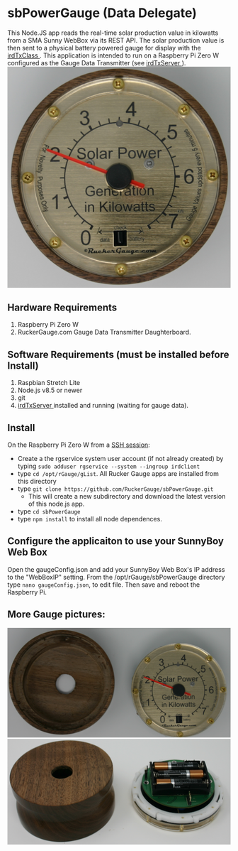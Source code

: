 # sbPowerGauge (Data Delegate)
This Node.JS app reads the real-time solar production value in kilowatts from a SMA Sunny WebBox via its REST API.  The solar production value is then sent to a physical battery powered gauge for display with the [irdTxClass ]( https://github.com/RuckerGauge/irdTxClass).  This application is intended to run on a Raspberry Pi Zero W configured as the Gauge Data Transmitter (see [irdTxServer ]( https://github.com/RuckerGauge/irdTxServer)).   
![pic of Power Gauge](/pics/solarPowerGauge.png)
## Hardware Requirements
1. Raspberry Pi Zero W
1. RuckerGauge.com Gauge Data Transmitter Daughterboard.
## Software Requirements (must be installed before Install)
1. Raspbian Stretch Lite
2. Node.js v8.5 or newer
3. git
4. [irdTxServer ]( https://github.com/RuckerGauge/irdTxServer) installed and running (waiting for gauge data).
## Install
On the Raspberry Pi Zero W from a [SSH session](https://www.raspberrypi.org/magpi/ssh-remote-control-raspberry-pi/):  
* Create a the rgservice system user account (if not already created) by typing `sudo adduser rgservice --system --ingroup irdclient`
* type `cd /opt/rGauge/gList`.  All Rucker Gauge apps are installed from this directory
* type `git clone https://github.com/RuckerGauge/sbPowerGauge.git`
  * This will create a new subdirectory and download the latest version of this node.js app.
* type `cd sbPowerGauge`
* type `npm install` to install all node dependences.

## Configure the applicaiton to use your SunnyBoy Web Box
Open the gaugeConfig.json and add your SunnyBoy Web Box's IP address to the "WebBoxIP" setting.
From the /opt/rGauge/sbPowerGauge directory type `nano gaugeConfig.json`, to edit file. Then save and reboot the Raspberry Pi.

## More Gauge pictures:
![pic of Power Gauge](/pics/solarPowerGaugeOpenTop.png)
![pic of Power Gauge](/pics/solarPowerGaugeOpenBottom.png)
